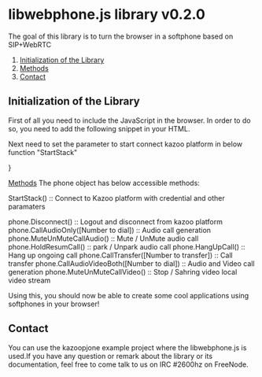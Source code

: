 # libwebphone.js library v0.2.0

The goal of this library is to turn the browser in a softphone based on SIP+WebRTC

1. [Initialization of the Library](#initialization-of-the-library)
2. [Methods](#methods)
3. [Contact](#contact)

## Initialization of the Library

First of all you need to include the JavaScript in the browser. In order to do so, you need to add the following snippet in your HTML.

<script type="text/javascript">
  var phone = new libwebphone();    
</script> 

Next need to set the parameter to start connect kazoo platform in below function "StartStack"

<script type="text/javascript">

function StartStack() {
phone.StartAgenStack
			(
			[Displayname],
      [DisplayPhoneNumber],
      [sip:[userid]@vbbZ65Q.sb.2600hz.com,
      [passowrd]document.getElementById("txtpassword").value,
      "vbbZ65Q.sb.2600hz.com",
      "wss://sandbox.2600hz.com:5065/",
      "[{url:'stun:stun.l.google.com:19302'}]",
      "udp://vbbZ65Q.sb.2600hz.com",
      [html_buttonid_for_login],
      [html_buttonid_for_logout],
      [html_labelid_for_connectionstatus],
      [html_labelid_for_callstatus],
      [html_buttonid_for audio mute/unumte],
      [html_buttonid_for_par/unpark call],
      [html_video_buttonid_for_localvideo],
      [html_video_buttonid_for_remotevideo],
      [html_audio_for_remote_audio], 
      [html_inputid_for_numbertocall],
    );
</script> 
 }

[Methods](#methods)
The phone object has below accessible methods:

StartStack() :: Connect to Kazoo platform with credential and other paramaters

phone.Disconnect() :: Logout and disconnect from kazoo platform
phone.CallAudioOnly([Number to dial]) :: Audio call generation
phone.MuteUnMuteCallAudio() :: Mute / UnMute audio call
phone.HoldResumCall() :: park / Unpark audio call
phone.HangUpCall() :: Hang up ongoing call
phone.CallTransfer([Number to transfer]) :: Call transfer
phone.CallAudioVideoBoth([Number to dial]) :: Audio and Video call generation 
phone.MuteUnMuteCallVideo() :: Stop / Sahring video local video stream 


Using this, you should now be able to create some cool applications using softphones in your browser!



## Contact
You can use the kazoopjone example project where the libwebphone.js is used.If you have any question or remark about the library or its documentation, feel free to come talk to us on IRC #2600hz on FreeNode.
